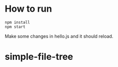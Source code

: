 # How to run

```
npm install
npm start
```

Make some changes in hello.js and it should reload.
# simple-file-tree
